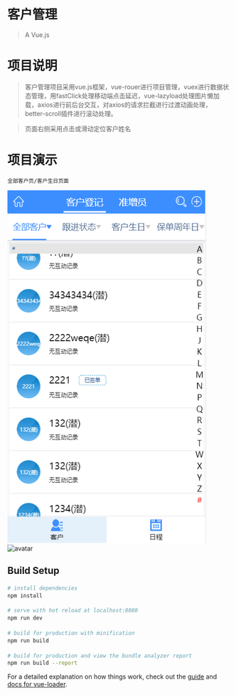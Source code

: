 # 客户管理

> A Vue.js

# 项目说明

> 客户管理项目采用vue.js框架，vue-rouer进行项目管理，vuex进行数据状态管理，用fastClick处理移动端点击延迟，vue-lazyload处理图片懒加载，axios进行前后台交互，对axios的请求拦截进行过渡动画处理，better-scroll插件进行滚动处理。

> 页面右侧采用点击或滑动定位客户姓名

# 项目演示

`全部客户页/客户生日页面`


![avatar](./video/全部客户页.png)
![avatar](./video/客户生日页面.png)

## Build Setup

``` bash
# install dependencies
npm install

# serve with hot reload at localhost:8080
npm run dev

# build for production with minification
npm run build

# build for production and view the bundle analyzer report
npm run build --report
```

For a detailed explanation on how things work, check out the [guide](http://vuejs-templates.github.io/webpack/) and [docs for vue-loader](http://vuejs.github.io/vue-loader).
